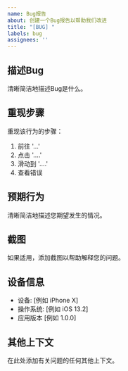 ```yaml
---
name: Bug报告
about: 创建一个Bug报告以帮助我们改进
title: "[BUG] "
labels: bug
assignees: ''
---
```


## 描述Bug
清晰简洁地描述Bug是什么。

## 重现步骤
重现该行为的步骤：
1. 前往 '...'
2. 点击 '....'
3. 滑动到 '....'
4. 查看错误

## 预期行为
清晰简洁地描述您期望发生的情况。

## 截图
如果适用，添加截图以帮助解释您的问题。

## 设备信息
 - 设备: [例如 iPhone X]
 - 操作系统: [例如 iOS 13.2]
 - 应用版本 [例如 1.0.0]

## 其他上下文
在此处添加有关问题的任何其他上下文。 